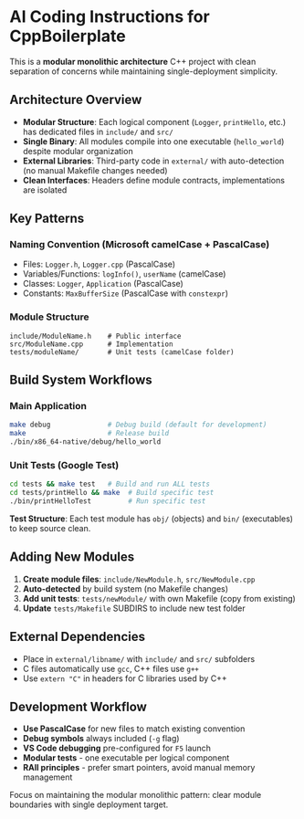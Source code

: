 # AI Coding Instructions for CppBoilerplate

This is a **modular monolithic architecture** C++ project with clean separation of concerns while maintaining single-deployment simplicity.

## Architecture Overview

- **Modular Structure**: Each logical component (`Logger`, `printHello`, etc.) has dedicated files in `include/` and `src/`
- **Single Binary**: All modules compile into one executable (`hello_world`) despite modular organization
- **External Libraries**: Third-party code in `external/` with auto-detection (no manual Makefile changes needed)
- **Clean Interfaces**: Headers define module contracts, implementations are isolated

## Key Patterns

### Naming Convention (Microsoft camelCase + PascalCase)
- Files: `Logger.h`, `Logger.cpp` (PascalCase)
- Variables/Functions: `logInfo()`, `userName` (camelCase)
- Classes: `Logger`, `Application` (PascalCase)
- Constants: `MaxBufferSize` (PascalCase with `constexpr`)

### Module Structure
```
include/ModuleName.h    # Public interface
src/ModuleName.cpp      # Implementation
tests/moduleName/       # Unit tests (camelCase folder)
```

## Build System Workflows

### Main Application
```bash
make debug              # Debug build (default for development)
make                    # Release build
./bin/x86_64-native/debug/hello_world
```

### Unit Tests (Google Test)
```bash
cd tests && make test   # Build and run ALL tests
cd tests/printHello && make  # Build specific test
./bin/printHelloTest         # Run specific test
```

**Test Structure**: Each test module has `obj/` (objects) and `bin/` (executables) to keep source clean.

## Adding New Modules

1. **Create module files**: `include/NewModule.h`, `src/NewModule.cpp`
2. **Auto-detected** by build system (no Makefile changes)
3. **Add unit tests**: `tests/newModule/` with own Makefile (copy from existing)
4. **Update** `tests/Makefile` SUBDIRS to include new test folder

## External Dependencies

- Place in `external/libname/` with `include/` and `src/` subfolders
- C files automatically use `gcc`, C++ files use `g++`
- Use `extern "C"` in headers for C libraries used by C++

## Development Workflow

- **Use PascalCase** for new files to match existing convention
- **Debug symbols** always included (`-g` flag)
- **VS Code debugging** pre-configured for `F5` launch
- **Modular tests** - one executable per logical component
- **RAII principles** - prefer smart pointers, avoid manual memory management

Focus on maintaining the modular monolithic pattern: clear module boundaries with single deployment target.
